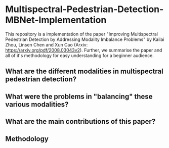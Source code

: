 # Multispectral-Pedestrian-Detection-MBNet-Implementation
This repository is a implementation of the paper "Improving Multispectral Pedestrian Detection by Addressing Modality Imbalance Problems" by Kailai Zhou, Linsen Chen and Xun Cao (Arxiv: https://arxiv.org/pdf/2008.03043v2). Further, we summarise the paper and all of it's methodology for easy understanding for a beginner audience.

## What are the different modalities in multispectral pedestrian detection?

## What were the problems in "balancing" these various modalities?

## What are the main contributions of this paper?

## Methodology
